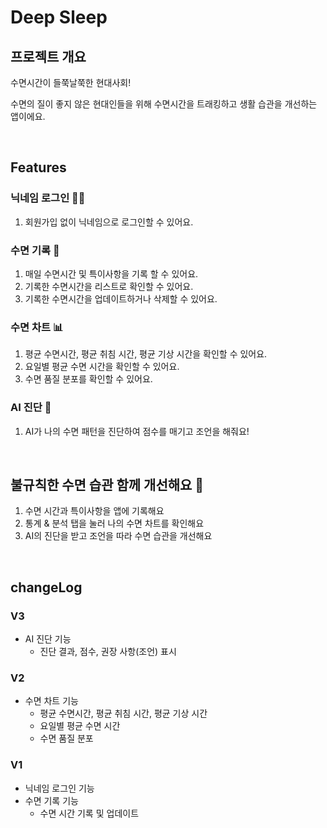# Deep Sleep

## 프로젝트 개요

수면시간이 들쭉날쭉한 현대사회! 

수면의 질이 좋지 않은 현대인들을 위해 수면시간을 트래킹하고 생활 습관을 개선하는 앱이에요.

<br/>

## Features

### 닉네임 로그인 🧑‍💻
1. 회원가입 없이 닉네임으로 로그인할 수 있어요.

### 수면 기록 📝 
1. 매일 수면시간 및 특이사항을 기록 할 수 있어요.
2. 기록한 수면시간을 리스트로 확인할 수 있어요.
3. 기록한 수면시간을 업데이트하거나 삭제할 수 있어요.

### 수면 차트 📊
1. 평균 수면시간, 평균 취침 시간, 평균 기상 시간을 확인할 수 있어요.
2. 요일별 평균 수면 시간을 확인할 수 있어요.
3. 수면 품질 분포를 확인할 수 있어요.

### AI 진단 🤖
1. AI가 나의 수면 패턴을 진단하여 점수를 매기고 조언을 해줘요!

<br/>

## 불규칙한 수면 습관 함께 개선해요 🛌
1. 수면 시간과 특이사항을 앱에 기록해요
2. 통계 & 분석 탭을 눌러 나의 수면 차트를 확인해요
3. AI의 진단을 받고 조언을 따라 수면 습관을 개선해요

<br/>

## changeLog

### V3
- AI 진단 기능
  - 진단 결과, 점수, 권장 사항(조언) 표시

### V2
- 수면 차트 기능
  -  평균 수면시간, 평균 취침 시간, 평균 기상 시간
  -  요일별 평균 수면 시간
  -  수면 품질 분포

### V1
- 닉네임 로그인 기능
- 수면 기록 기능
  - 수면 시간 기록 및 업데이트

